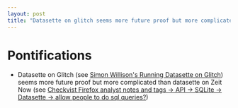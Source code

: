 ```yaml
---
layout: post
title: "Datasette on glitch seems more future proof but more complicated than datasette on Zeit Now"
---
```


# Pontifications

* Datasette on Glitch (see [Simon Willison's Running Datasette on Glitch](https://simonwillison.net/2019/Apr/23/datasette-glitch/)) seems more future proof but more complicated than datasette on Zeit Now (see [Checkvist Firefox analyst notes and tags -> API -> SQLite -> Datasette -> allow people to do sql queries?](http://rolandtanglao.com/2019/04/14/p1-firefox-analyst-notes-checkvist-api-sql-lite-datasette/))

